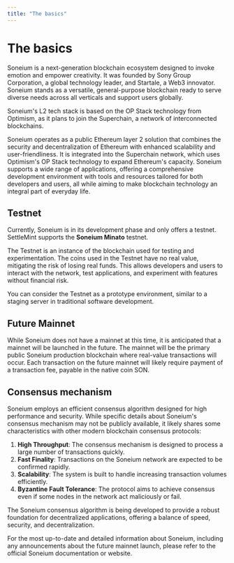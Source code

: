 ```yaml
---
title: "The basics"
---
```


# The basics

Soneium is a next-generation blockchain ecosystem designed to invoke emotion and empower creativity. It was founded by Sony Group Corporation, a global technology leader, and Startale, a Web3 innovator. Soneium stands as a versatile, general-purpose blockchain ready to serve diverse needs across all verticals and support users globally.

Soneium's L2 tech stack is based on the OP Stack technology from Optimism, as it plans to join the Superchain, a network of interconnected blockchains.

Soneium operates as a public Ethereum layer 2 solution that combines the security and decentralization of Ethereum with enhanced scalability and user-friendliness. It is integrated into the Superchain network, which uses Optimism's OP Stack technology to expand Ethereum's capacity. Soneium supports a wide range of applications, offering a comprehensive development environment with tools and resources tailored for both developers and users, all while aiming to make blockchain technology an integral part of everyday life.

## Testnet

Currently, Soneium is in its development phase and only offers a testnet. SettleMint supports the **Soneium Minato** testnet.

The Testnet is an instance of the blockchain used for testing and experimentation. The coins used in the Testnet have no real value, mitigating the risk of losing real funds. This allows developers and users to interact with the network, test applications, and experiment with features without financial risk.

You can consider the Testnet as a prototype environment, similar to a staging server in traditional software development.

## Future Mainnet

While Soneium does not have a mainnet at this time, it is anticipated that a mainnet will be launched in the future. The mainnet will be the primary public Soneium production blockchain where real-value transactions will occur. Each transaction on the future mainnet will likely require payment of a transaction fee, payable in the native coin SON.

## Consensus mechanism

Soneium employs an efficient consensus algorithm designed for high performance and security. While specific details about Soneium's consensus mechanism may not be publicly available, it likely shares some characteristics with other modern blockchain consensus protocols:

1. **High Throughput**: The consensus mechanism is designed to process a large number of transactions quickly.
2. **Fast Finality**: Transactions on the Soneium network are expected to be confirmed rapidly.
3. **Scalability**: The system is built to handle increasing transaction volumes efficiently.
4. **Byzantine Fault Tolerance**: The protocol aims to achieve consensus even if some nodes in the network act maliciously or fail.

The Soneium consensus algorithm is being developed to provide a robust foundation for decentralized applications, offering a balance of speed, security, and decentralization.

For the most up-to-date and detailed information about Soneium, including any announcements about the future mainnet launch, please refer to the official Soneium documentation or website.
